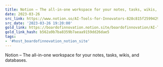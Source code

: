 ```yaml
---
title: Notion – The all-in-one workspace for your notes, tasks, wikis, and databases.
date: 2023-03-26
src_link: https://www.notion.so/AI-Tools-for-Innovators-828c815f25994296836d3396f0ae0000
src_date: '2023-03-26 19:20:00'
gold_link: https://boardofinnovation.notion.site/boardofinnovation/AI-Tools-for-Innovators-7a80ab30bcfd4a15846436aa347d5af2
gold_link_hash: b562a9b7ba8359b7aeaa9159dd26dae5
tags:
- '#host_boardofinnovation_notion_site'
---
```


Notion – The all-in-one workspace for your notes, tasks, wikis, and databases.